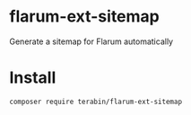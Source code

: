 # flarum-ext-sitemap
Generate a sitemap for Flarum automatically

# Install
`composer require terabin/flarum-ext-sitemap`
